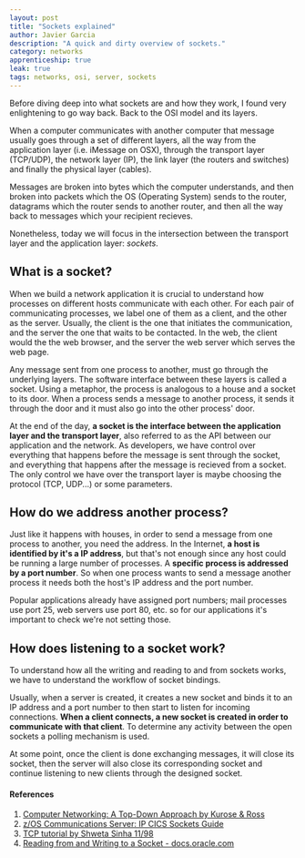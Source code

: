```yaml
---
layout: post
title: "Sockets explained"
author: Javier Garcia
description: "A quick and dirty overview of sockets."
category: networks
apprenticeship: true
leak: true
tags: networks, osi, server, sockets
---
```


Before diving deep into what sockets are and how they work, I found very enlightening to go way back. Back to the OSI model and its layers.

When a computer communicates with another computer that message usually goes through a set of different layers, all the way from the application layer (i.e. iMessage on OSX), through the transport layer (TCP/UDP), the network layer (IP), the link layer (the routers and switches) and finally the physical layer (cables).

Messages are broken into bytes which the computer understands, and then broken into packets which the OS (Operating System) sends to the router, datagrams which the router sends to another router, and then all the way back to messages which your recipient recieves.

Nonetheless, today we will focus in the intersection between the transport layer and the application layer: *sockets*. 

## What is a socket?

When we build a network application it is crucial to understand how processes on different hosts communicate with each other. For each pair of communicating processes, we label one of them as a client, and the other as the server. Usually, the client is the one that initiates the communication, and the server the one that waits to be contacted. In the web, the client would the the web browser, and the server the web server which serves the web page.

Any message sent from one process to another, must go through the underlying layers. The software interface between these layers is called a socket. Using a metaphor, the process is analogous to a house and a socket to its door. When a process sends a message to another process, it sends it through the door and it must also go into the other process' door.

At the end of the day, **a socket is the interface between the application layer and the transport layer**, also referred to as the API between our application and the network. As developers, we have control over everything that happens before the message is sent through the socket, and everything that happens after the message is recieved from a socket. The only control we have over the transport layer is maybe choosing the protocol (TCP, UDP...) or some parameters.

## How do we address another process?

Just like it happens with houses, in order to send a message from one process to another, you need the address. In the Internet, **a host is identified by it's a IP address**, but that's not enough since any host could be running a large number of processes. A **specific process is addressed by a port number**. So when one process wants to send a message another process it needs both the host's IP address and the port number.

Popular applications already have assigned port numbers; mail processes use port 25, web servers use port 80, etc. so for our applications it's important to check we're not setting those.

## How does listening to a socket work?

To understand how all the writing and reading to and from sockets works, we have to understand the workflow of socket bindings. 

Usually, when a server is created, it creates a new socket and binds it to an IP address and a port number to then start to listen for incoming connections. **When a client connects, a new socket is created in order to communicate with that client**. To determine any activity between the open sockets a polling mechanism is used. 

At some point, once the client is done exchanging messages, it will close its socket, then the server will also close its corresponding socket and continue listening to new clients through the designed socket.

#### References

1. [Computer Networking: A Top-Down Approach by Kurose & Ross](https://www.goodreads.com/book/show/83847.Computer_Networking)
2. [z/OS Communications Server: IP CICS Sockets Guide](https://www.ibm.com/support/knowledgecenter/en/SSLTBW_2.1.0/com.ibm.zos.v2r1.halc001/o4ag1.htm)
3. [TCP tutorial by Shweta Sinha 11/98](http://ssfnet.org/Exchange/tcp/tcpTutorialNotes.html)
5. [Reading from and Writing to a Socket - docs.oracle.com](https://docs.oracle.com/javase/tutorial/networking/sockets/readingWriting.html)
